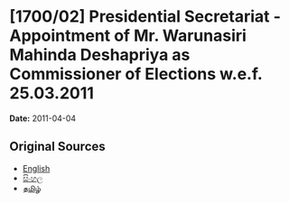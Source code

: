 # [1700/02] Presidential Secretariat - Appointment of Mr. Warunasiri Mahinda Deshapriya as Commissioner of Elections w.e.f. 25.03.2011

**Date:** 2011-04-04

## Original Sources

- [English](https://documents.gov.lk/view/extra-gazettes/2011/4/1700-02_E.pdf)
- [සිංහල](https://documents.gov.lk/view/extra-gazettes/2011/4/1700-02_S.pdf)
- [தமிழ்](https://documents.gov.lk/view/extra-gazettes/2011/4/1700-02_T.pdf)
